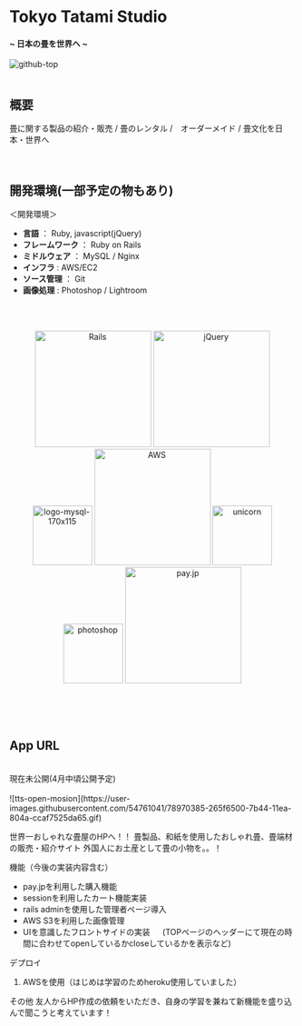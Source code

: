 # Tokyo Tatami Studio

#### ~ 日本の畳を世界へ ~
![github-top](https://user-images.githubusercontent.com/54761041/78881229-75988d80-7a91-11ea-8d76-5b9747c0bc0d.jpg)
<br>
<br>
## 概要
畳に関する製品の紹介・販売 / 畳のレンタル /　オーダーメイド / 畳文化を日本・世界へ
<br>
<br>
<br>

## 開発環境(一部予定の物もあり)

＜開発環境＞
- **言語** ： Ruby, javascript(jQuery)
- **フレームワーク** ： Ruby on Rails
- **ミドルウェア** ： MySQL / Nginx
- **インフラ** : AWS/EC2
- **ソース管理** ： Git
- **画像処理** : Photoshop / Lightroom

<br>
<br>

<p align="center">
  
<img alt="Rails" src="https://user-images.githubusercontent.com/54761041/78968299-1a24d900-7b3f-11ea-8f5a-eb7e23e115a1.png" width="205px" >
<img alt="jQuery" src="https://user-images.githubusercontent.com/54761041/78968245-011c2800-7b3f-11ea-8991-a5c9f86ee9f3.png" width="205px" >
<br>
<img alt="logo-mysql-170x115" src="https://user-images.githubusercontent.com/54761041/78968271-0ed1ad80-7b3f-11ea-9c66-e12f392847c3.png" width="105px" >
<img alt="AWS" src="https://user-images.githubusercontent.com/54761041/78968261-0aa59000-7b3f-11ea-9e4a-2190a12a518b.jpg" width="205px" >
<img alt="unicorn" src="https://user-images.githubusercontent.com/54761041/78968284-109b7100-7b3f-11ea-89e0-3782b96ff7ed.png" width="105px" >
<img alt="photoshop" src="https://user-images.githubusercontent.com/54761041/78968259-08433600-7b3f-11ea-94db-8c965fd2c26b.png" width="105px" >
<img alt="pay.jp" src="https://user-images.githubusercontent.com/54761041/78970118-899cc780-7b43-11ea-82a6-50832217b6b8.jpg" width="205px">


</p>

<br>
<br>
<br>

## App URL
<br>
現在未公開(4月中頃公開予定)
<br>
<br>
![tts-open-mosion](https://user-images.githubusercontent.com/54761041/78970385-265f6500-7b44-11ea-804a-ccaf7525da65.gif)





世界一おしゃれな畳屋のHPへ！！
畳製品、和紙を使用したおしゃれ畳、畳端材の販売・紹介サイト 外国人にお土産として畳の小物を。。！  

機能（今後の実装内容含む）
* pay.jpを利用した購入機能
* sessionを利用したカート機能実装
* rails adminを使用した管理者ページ導入
* AWS S3を利用した画像管理
* UIを意識したフロントサイドの実装 　 (TOPページのヘッダーにて現在の時間に合わせてopenしているかcloseしているかを表示など)
 

デプロイ
 
1. AWSを使用（はじめは学習のためheroku使用していました）  

その他
友人からHP作成の依頼をいただき、自身の学習を兼ねて新機能を盛り込んで聞こうと考えています！
